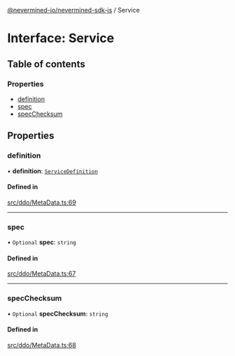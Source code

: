 [@nevermined-io/nevermined-sdk-js](../code-reference.md) / Service

# Interface: Service

## Table of contents

### Properties

- [definition](Service.md#definition)
- [spec](Service.md#spec)
- [specChecksum](Service.md#specchecksum)

## Properties

### definition

• **definition**: [`ServiceDefinition`](ServiceDefinition.md)

#### Defined in

[src/ddo/MetaData.ts:69](https://github.com/nevermined-io/sdk-js/blob/55f88d2/src/ddo/MetaData.ts#L69)

___

### spec

• `Optional` **spec**: `string`

#### Defined in

[src/ddo/MetaData.ts:67](https://github.com/nevermined-io/sdk-js/blob/55f88d2/src/ddo/MetaData.ts#L67)

___

### specChecksum

• `Optional` **specChecksum**: `string`

#### Defined in

[src/ddo/MetaData.ts:68](https://github.com/nevermined-io/sdk-js/blob/55f88d2/src/ddo/MetaData.ts#L68)

